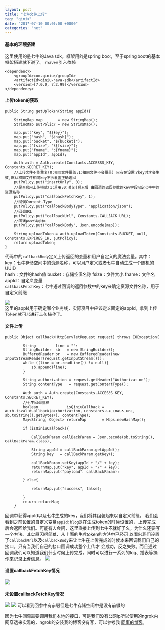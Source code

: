```yaml
---
layout: post
title: "七牛文件上传"
tag: "qiniu"
date: "2017-07-10 00:00:00 +0800"
categories: "net"
---
```


#### 基本的环境搭建 

  这里使用的是七牛的Java sdk，框架用的是spring boot，至于spring boot的基本框架搭建就不说了。
maven引入依赖
```
<dependency>
    <groupId>com.qiniu</groupId>
    <artifactId>qiniu-java-sdk</artifactId>
    <version>[7.0.0, 7.2.99]</version>
</dependency>
```

<!--more-->

#### 上传token的获取
```
public String getUpToken(String appId){
	
    StringMap map       = new StringMap();
    StringMap putPolicy = new StringMap();

    map.put("key", "${key}");
    map.put("hash", "${hash}");
    map.put("bucket", "${bucket}");
    map.put("fsize", "${fsize}");
    map.put("fname", "${fname}");
    map.put("appId", appId);

    Auth auth = Auth.create(Constants.ACCESSS_KEY, Constants.SECRET_KEY);
    //上传文件不能重复(0:相同文件覆盖;1:相同文件不会覆盖) 只有在设置了key时才会生效,默认相同文件相同key不会覆盖正确返回
    putPolicy.put("insertOnly", 0);
    //是否启用上传模式(1:启用;0:关闭)启用后 由回调的返回参数的key字段指定七牛中的资源名称
    putPolicy.put("callbackFetchKey", 1);
    //回调Content-Type
    putPolicy.put("callbackBodyType", "application/json");
    //回调URL
    putPolicy.put("callbackUrl", Constants.CALLBACK_URL);
    //回调post请求体
    putPolicy.put("callbackBody", Json.encode(map));

    String uploadToken = auth.uploadToken(Constants.BUCKET, null, Constants.EXPIRES_1H, putPolicy);
    return uploadToken;
}
```
代码中的`callbackBody`定义上传返回的变量和用户自定义的魔法变量。其中：    
key：七牛存储空间中的资源名称，可以用户定义或者七牛自动生成一个随机的UUID  
hash：文件的hash值
bucket：存储空间名称
fsize：文件大小
fname：文件名
appId：自定义变量  
`callbackFetchKey`：七牛通过回调的返回参数中的key来确定资源文件名称，用于自定义前缀

![](https://olef5l6y5.qnssl.com/blog/xQ0AAONdzlhN5s8U-ff4b40ac-5181-4644-9521-80727d177349)  
这里的appId用于确定哪个业务线，实际项目中应该定义固定的appId，拿到上传Token就可以进行上传操作了。

#### 文件上传

```
public Object callback(HttpServletRequest request) throws IOException{

		String         line = "";
		StringBuilder  sb   = new StringBuilder();
		BufferedReader br   = new BufferedReader(new InputStreamReader(request.getInputStream()));
		while ((line = br.readLine()) != null){
			sb.append(line);
		}

		String authorization = request.getHeader("Authorization");
		String contentType   = request.getContentType();

		Auth auth = Auth.create(Constants.ACCESSS_KEY, Constants.SECRET_KEY);
		//七牛回调鉴权
		boolean             isQiniuCallback = auth.isValidCallback(authorization, Constants.CALLBACK_URL, sb.toString().getBytes(), contentType);
		Map<String, Object> returnMap       = Maps.newHashMap();

		if (isQiniuCallback){

			CallBackParam callBackParam = Json.decode(sb.toString(), CallBackParam.class);

			String appId = callBackParam.getAppId();
			String key   = callBackParam.getKey();

			callBackParam.setKey(appId + "/" + key);
			returnMap.put("key", appId + "/" + key);
			returnMap.put("payload", callBackParam);

		} else{

			returnMap.put("success", false);

		}
		return returnMap;
	}
```
回调中获得appId以及七牛生成的key，我们将其组装起来以自定义前缀。  我们会看到之前设置的自定义变量`appId:blog`是在生成token的时候设置的，
上传完成后会返回给我们。可能有人会问，这里直接上传到七牛不就好了么，为什么还要写一个方法。其实原因很简单，从上面的生成token的方法中已经可
以看出我们设置了`callbackUrl`以及`callbackBody`来让七牛在上传完成的时候本来回调我们自己的接口，只有当我们自己的接口回调成功整个上传才
会成功，反之失败。而且通过回调我们可以知道我们什么时候上传完成，同时可以进行一系列的log、插表等操作来记录上传信息。
![](https://olef5l6y5.qnssl.com/blog/7B0AAFxPM5lH5s8U-b432ca33-f78b-4648-b54b-56ca658c9656)
#### 设置callbackFetchKey情况
![](https://olef5l6y5.qnssl.com/blog/qi0AAOjAXrzC6M8U-c0dd96ac-5bf5-4063-afab-444443605274)
#### 未设置callbackFetchKey情况
![](https://olef5l6y5.qnssl.com/blog/ZFsAAKtAPyKg6c8U-5378915c-6904-44b5-9e29-91539e734464)
![](https://olef5l6y5.qnssl.com/blog/ZFsAAKXEBeuk6c8U-da6e85c9-ee98-49bf-977c-4935af027d52)
可以看到回参中有前缀但是七牛存储空间中是没有前缀的

因为七牛回调需要调用我们本地的接口，可是我们没有公网ip所以使用的ngrok内网穿透来实现的，ngrok的安装我的博客没有写，可以参考我
[同事的博客](https://wangjun.me/2017/02/24/ngrok/)。
